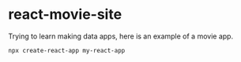 # react-movie-site

Trying to learn making data apps, here is an example of a movie app.

```
npx create-react-app my-react-app

```
